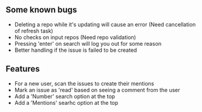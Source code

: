 ## Some known bugs

- Deleting a repo while it's updating will cause an error (Need cancellation of refresh task)
- No checks on input repos (Need repo validation)
- Pressing 'enter' on search will log you out for some reason
- Better handling if the issue is failed to be created

## Features

- For a new user, scan the issues to create their mentions
- Mark an issue as 'read' based on seeing a comment from the user 
- Add a 'Number' search option at the top
- Add a 'Mentions' searhc option at the top